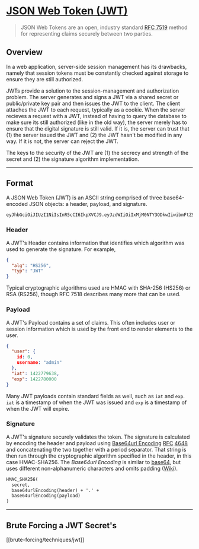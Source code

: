# [JSON Web Token (JWT)](https://jwt.io/)

> JSON Web Tokens are an open, industry standard [RFC 7519](https://tools.ietf.org/html/rfc7519) method for representing claims securely between two parties.

## Overview

In a web application, server-side session management has its drawbacks, namely that session tokens must be constantly checked against storage to ensure they are still authorized.

JWTs provide a solution to the session-management and authorization problem. The server generates and signs a JWT via a shared secret or public/private key pair and then issues the JWT to the client. The client attaches the JWT to each request, typically as a cookie. When the server recieves a request with a JWT, instead of having to query the database to make sure its still authorized (like in the old way), the server merely has to ensure that the digital signature is still valid. If it is, the server can trust that (1) the server issued the JWT and (2) the JWT hasn't be modified in any way. If it is not, the server can reject the JWT.

The keys to the security of the JWT are (1) the secrecy and strength of the secret and (2) the signature algorithm implementation.

---

## Format
A JSON Web Token (JWT) is an ASCII string comprised of three base64-encoded JSON objects: a header, payload, and signature.

```txt
eyJhbGciOiJIUzI1NiIsInR5cCI6IkpXVCJ9.eyJzdWIiOiIxMjM0NTY3ODkwIiwibmFtZSI6IkpvaG4gRG9lIiwiaWF0IjoxNTE2MjM5MDIyfQ.SflKxwRJSMeKKF2QT4fwpMeJf36POk6yJV_adQssw5c
```

### Header

A JWT's Header contains information that identifies which algorithm was used to generate the signature. For example,

```json
{
  "alg": "HS256",
  "typ": "JWT"
}
```

Typical cryptographic algorithms used are HMAC with SHA-256 (HS256) or RSA (RS256), though RFC 7518 describes many more that can be used.

### Payload

A JWT's Payload contains a set of claims. This often includes user or session information which is used by the front end to render elements to the user.

```json
{
  "user": {
  	id: 0,
	username: "admin"
  },
  "iat": 1422779638,
  "exp": 1422780000
}
```

Many JWT payloads contain standard fields as well, such as `iat` and `exp`. `iat` is a timestamp of when the JWT was issued and `exp` is a timestamp of when the JWT will expire.

### Signature

A JWT's signature securely validates the token. The signature is calculated by encoding the header and payload using [Base64url Encoding](https://en.wikipedia.org/wiki/Base64#The_URL_applications "Base64") [RFC](https://en.wikipedia.org/wiki/RFC_(identifier)) [4648](https://datatracker.ietf.org/doc/html/rfc4648) and concatenating the two together with a period separator. That string is then run through the cryptographic algorithm specified in the header, in this case HMAC-SHA256. The _Base64url Encoding_ is similar to [base64](https://en.wikipedia.org/wiki/Base64 "Base64"), but uses different non-alphanumeric characters and omits padding ([Wiki](https://en.wikipedia.org/wiki/JSON_Web_Token)).

```txt
HMAC_SHA256(
  secret,
  base64urlEncoding(header) + '.' +
  base64urlEncoding(payload)
)
```

---

## Brute Forcing a JWT Secret's

[[brute-forcing/techniques/jwt]]